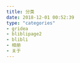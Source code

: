 ```yaml
---
title: 分类
date: 2018-12-01 00:52:39
type: "categories"
- gridea
- bliblipage2
- blibli
- 相册
- 关于
---
```

